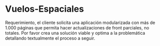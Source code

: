 # Vuelos-Espaciales
Requerimiento, el cliente solicita una aplicación modularizada con más de 1.000 páginas que permita hacer actualizaciones de front parciales, no totales. Por favor crea una solución viable y optima a la problemática detallando textualmente el proceso a seguir.
